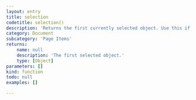 ```yaml
---
layout: entry
title: selection
codetitle: selection()
description: 'Returns the first currently selected object. Use this if you know you only have one selected item and don''t want to deal with an array.'
category: Document
subcategory: 'Page Items'
returns:
    name: null
    description: 'The first selected object.'
    type: [Object]
parameters: []
kind: function
todo: null
examples: []

---
```


